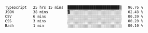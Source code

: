 <!--START_SECTION:waka-->

```txt
TypeScript   25 hrs 15 mins  ████████████████████████▒   96.76 %
JSON         38 mins         ▓░░░░░░░░░░░░░░░░░░░░░░░░   02.48 %
CSV          6 mins          ░░░░░░░░░░░░░░░░░░░░░░░░░   00.39 %
CSS          3 mins          ░░░░░░░░░░░░░░░░░░░░░░░░░   00.20 %
Bash         1 min           ░░░░░░░░░░░░░░░░░░░░░░░░░   00.10 %
```

<!--END_SECTION:waka-->